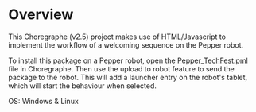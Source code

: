 # Overview

This Choregraphe (v2.5) project makes use of HTML/Javascript to implement the workflow of a welcoming sequence on the Pepper robot. 

To install this package on a Pepper robot, open the [Pepper_TechFest.pml](https://github.com/melhood/Robofield/blob/main/Pepper/Pepper%20Projects/Pepper_TechFest/Pepper_TechFest.pml) file in Choregraphe. Then use the upload to robot feature to send the package to the robot. This will add a launcher entry on the robot's tablet, which will start the behaviour when selected.

OS: Windows & Linux
